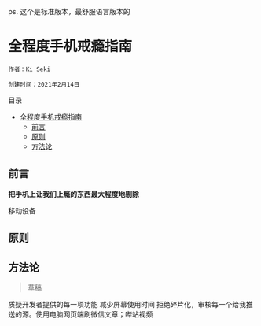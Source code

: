 ps. 这个是标准版本，最舒服语言版本的

# 全程度手机戒瘾指南

`作者：Ki Seki`

`创建时间：2021年2月14日`

目录

- [全程度手机戒瘾指南](#全程度手机戒瘾指南)
  - [前言](#前言)
  - [原则](#原则)
  - [方法论](#方法论)

## 前言

**把手机上让我们上瘾的东西最大程度地剔除**

移动设备

## 原则

## 方法论


> 草稿

质疑开发者提供的每一项功能
减少屏幕使用时间
拒绝碎片化，审核每一个给我推送的源。使用电脑网页端刷微信文章；哔站视频